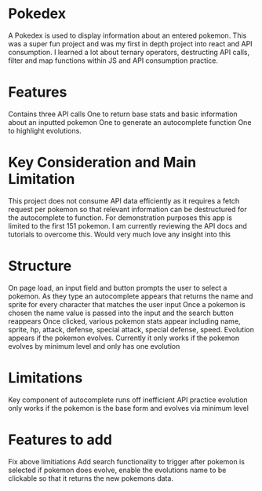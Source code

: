 # Pokedex

A Pokedex is used to display information about an entered pokemon. This was a super fun project and was my first in depth project into react and API consumption. 
I learned a lot about ternary operators, destructing API calls, filter and map functions within JS and API consumption practice.

# Features
Contains three API calls
One to return base stats and basic information about an inputted pokemon
One to generate an autocomplete function
One to highlight evolutions. 

# Key Consideration and Main Limitation
This project does not consume API data efficiently as it requires a fetch request per pokemon so that relevant information can be destructured for the autocomplete to function.
For demonstration purposes this app is limited to the first 151 pokemon.
I am currently reviewing the API docs and tutorials to overcome this. Would very much love any insight into this

# Structure
On page load, an input field and button prompts the user to select a pokemon. As they type an autocomplete appears that returns the name and sprite for every character that matches the user input
Once a pokemon is chosen the name value is passed into the input and the search button reappears
Once clicked, various pokemon stats appear including name, sprite, hp, attack, defense, special attack, special defense, speed. 
Evolution appears if the pokemon evolves. Currently it only works if the pokemon evolves by minimum level and only has one evolution

# Limitations
Key component of autocomplete runs off inefficient API practice
evolution only works if the pokemon is the base form and evolves via minimum level

# Features to add
Fix above limitiations
Add search functionality to trigger after pokemon is selected
if pokemon does evolve, enable the evolutions name to be clickable so that it returns the new pokemons data. 

